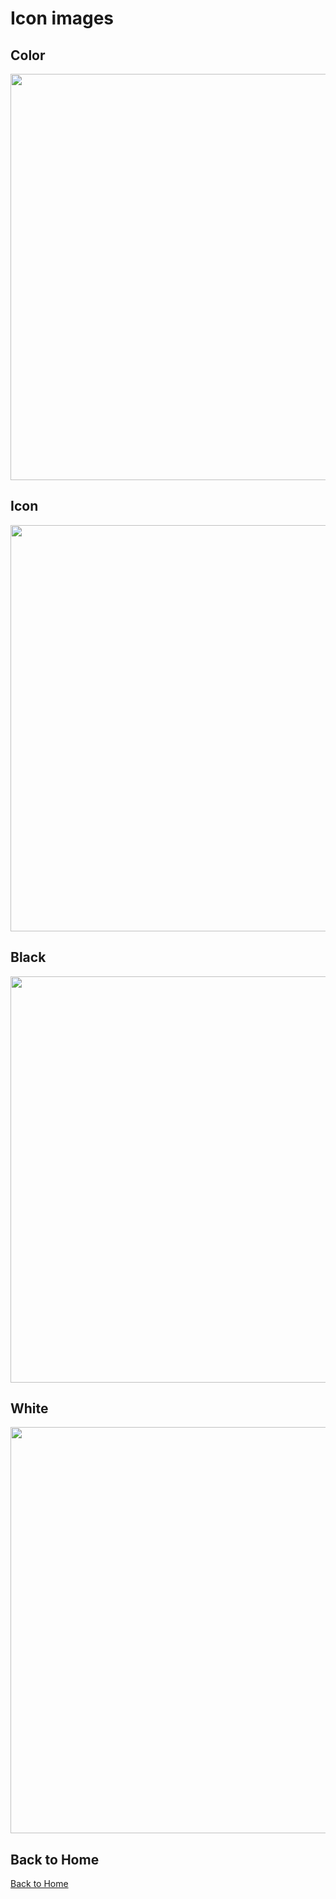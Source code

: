 # Icon images

## Color

<p align="center">
<img width="650" src="/static/images/crypto-color-optimized.png" />
</p>

## Icon

<p align="center">
<img width="650" src="/static/images/crypto-icon-optimized.png" />
</p>

## Black

<p align="center">
<img width="650" src="/static/images/crypto-black-optimized.png" />
</p>

## White

<p align="center">
<img width="650" src="/static/images/crypto-white-optimized.png" />
</p>

## Back to Home

[Back to Home](/)
